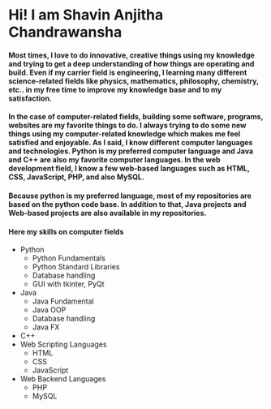 # Hi! I am Shavin Anjitha Chandrawansha

#### Most times, I love to do innovative, creative things using my knowledge and trying to get a deep understanding of how things are operating and build. Even if my carrier field is engineering, I learning many different science-related fields like physics, mathematics, philosophy, chemistry, etc.. in my free time to improve my knowledge base and to my satisfaction.

#### In the case of computer-related fields, building some software, programs, websites are my favorite things to do. I always trying to do some new things using my computer-related knowledge which makes me feel satisfied and enjoyable. As I said, I know different computer languages and technologies. Python is my preferred computer language and Java and C++ are also my favorite computer languages. In the web development field, I know a few web-based languages such as HTML, CSS, JavaScript, PHP, and also MySQL. 

#### Because python is my preferred language, most of my repositories are based on the python code base. In addition to that, Java projects and Web-based projects are also available in my repositories.

#### Here my skills on computer fields 
- Python
  - Python Fundamentals 
  - Python Standard Libraries 
  - Database handling 
  - GUI with tkinter, PyQt
- Java
  - Java Fundamental
  - Java OOP
  - Database handling 
  - Java FX
- C++
- Web Scripting Languages 
  - HTML
  - CSS
  - JavaScript 
- Web Backend Languages
  - PHP
  - MySQL
